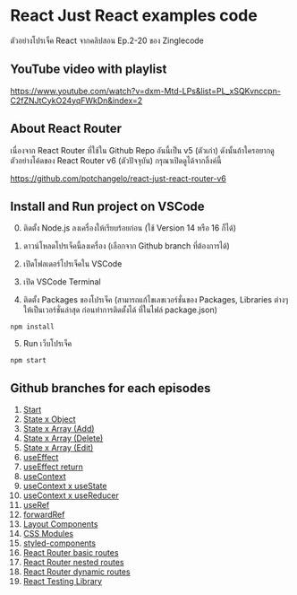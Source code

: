 # React Just React examples code

ตัวอย่างโปรเจ็ค React จากคลิปสอน Ep.2-20 ของ Zinglecode


## YouTube video with playlist

https://www.youtube.com/watch?v=dxm-Mtd-LPs&list=PL_xSQKvnccpn-C2fZNJtCykO24yqFWkDn&index=2


## About React Router

เนื่องจาก React Router ที่ใช้ใน Github Repo อันนี้เป็น v5 (ตัวเก่า) ดังนั้นถ้าใครอยากดูตัวอย่างโค้ดของ React Router v6 (ตัวปัจจุบัน) กรุณาเปิดดูได้จากลิ้งค์นี้

https://github.com/potchangelo/react-just-react-router-v6


## Install and Run project on VSCode

0. ติดตั้ง Node.js ลงเครื่องให้เรียบร้อยก่อน (ใช้ Version 14 หรือ 16 ก็ได้)

1. ดาวน์โหลดโปรเจ็คนี้ลงเครื่อง (เลือกจาก Github branch ที่ต้องการได้)

2. เปิดโฟลเดอร์โปรเจ็คใน VSCode

3. เปิด VSCode Terminal

4. ติดตั้ง Packages ของโปรเจ็ค (สามารถแก้ไขเลขเวอร์ชั่นของ Packages, Libraries ต่างๆ ให้เป็นเวอร์ชั่นล่าสุด ก่อนทำการติดตั้งได้ ที่ในไฟล์ package.json)

```
npm install
```

5. Run เว็บโปรเจ็ค

```
npm start
```

## Github branches for each episodes

1. [Start](https://github.com/potchangelo/react-just-react/tree/01-start)
2. [State x Object](https://github.com/potchangelo/react-just-react/tree/02-state-x-object)
3. [State x Array (Add)](https://github.com/potchangelo/react-just-react/tree/03-state-x-array-01)
4. [State x Array (Delete)](https://github.com/potchangelo/react-just-react/tree/04-state-x-array-02)
5. [State x Array (Edit)](https://github.com/potchangelo/react-just-react/tree/05-state-x-array-03)
6. [useEffect](https://github.com/potchangelo/react-just-react/tree/06-effect)
7. [useEffect return](https://github.com/potchangelo/react-just-react/tree/07-effect-return)
8. [useContext](https://github.com/potchangelo/react-just-react/tree/08-context)
9. [useContext x useState](https://github.com/potchangelo/react-just-react/tree/09-context-state)
10. [useContext x useReducer](https://github.com/potchangelo/react-just-react/tree/10-context-reducer)
11. [useRef](https://github.com/potchangelo/react-just-react/tree/11-ref)
12. [forwardRef](https://github.com/potchangelo/react-just-react/tree/12-forward-ref)
13. [Layout Components](https://github.com/potchangelo/react-just-react/tree/13-layout-components)
14. [CSS Modules](https://github.com/potchangelo/react-just-react/tree/14-css-modules)
15. [styled-components](https://github.com/potchangelo/react-just-react/tree/15-styled-components)
16. [React Router basic routes](https://github.com/potchangelo/react-just-react/tree/16-react-router)
17. [React Router nested routes](https://github.com/potchangelo/react-just-react/tree/17-react-router-nested)
18. [React Router dynamic routes](https://github.com/potchangelo/react-just-react/tree/18-react-router-dynamic)
19. [React Testing Library](https://github.com/potchangelo/react-just-react/tree/19-react-testing-library)

